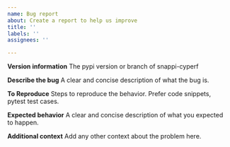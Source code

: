 ```yaml
---
name: Bug report
about: Create a report to help us improve
title: ''
labels: ''
assignees: ''

---
```


**Version information**
The pypi version or branch of snappi-cyperf

**Describe the bug**
A clear and concise description of what the bug is.

**To Reproduce**
Steps to reproduce the behavior. Prefer code snippets, pytest test cases.

**Expected behavior**
A clear and concise description of what you expected to happen.

**Additional context**
Add any other context about the problem here.
